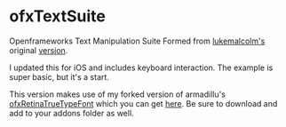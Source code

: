ofxTextSuite
============

Openframeworks Text Manipulation Suite
Formed from [lukemalcolm's](https://github.com/lukemalcolm) original [version](https://github.com/lukemalcolm/ofxTextSuite).

I updated this for iOS and includes keyboard interaction. The example is super basic, but it's a start.

This version makes use of my forked version of armadillu's [ofxRetinaTrueTypeFont](https://github.com/armadillu/ofxRetinaTrueTypeFont) which you can get [here](https://github.com/armadillu/ofxRetinaTrueTypeFont). Be sure to download and add to your addons folder as well.
